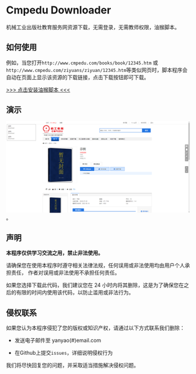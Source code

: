 # Cmpedu Downloader

机械工业出版社教育服务网资源下载，无需登录，无需教师权限，油猴脚本。

## 如何使用

例如，当您打开`http://www.cmpedu.com/books/book/12345.htm` 或 `http://www.cmpedu.com/ziyuans/ziyuan/12345.htm`等类似网页时，脚本程序会自动在页面上显示该资源的下载链接，点击下载按钮即可下载。

[>>> 点击安装油猴脚本 <<<](https://greasyfork.org/scripts/483095)


## 演示

![示例](files/example.png)。

## 声明

**本程序仅供学习交流之用，禁止非法使用。**

请确保您在使用本程序时遵守相关法律法规，任何误用或非法使用均由用户个人承担责任， 作者对误用或非法使用不承担任何责任。

如果您选择下载此代码，我们建议您在 24 小时内将其删除，这是为了确保您在之后的有限的时间内使用该代码，以防止滥用或非法行为。

## 侵权联系

如果您认为本程序侵犯了您的版权或知识产权，请通过以下方式联系我们删除：

- 发送电子邮件至 yanyao(#)email.com

- 在Github上提交`issues`，详细说明侵权行为

我们将尽快回复您的问题，并采取适当措施解决侵权问题。